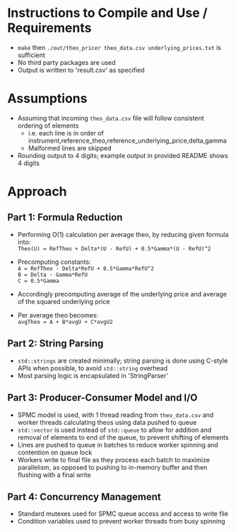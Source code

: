 # Instructions to Compile and Use / Requirements
- `make` then `./out/theo_pricer theo_data.csv underlying_prices.txt` is sufficient
- No third party packages are used
- Output is written to 'result.csv' as specified

# Assumptions
- Assuming that incoming `theo_data.csv` file will follow consistent ordering of elements  
  - i.e. each line is in order of instrument,reference_theo,reference_underlying_price,delta,gamma  
  - Malformed lines are skipped
- Rounding output to 4 digits; example output in provided README shows 4 digits

# Approach

## Part 1: Formula Reduction
- Performing O(1) calculation per average theo, by reducing given formula into:  
  `Theo(U) = RefTheo + Delta*(U - RefU) + 0.5*Gamma*(U - RefU)^2`

- Precomputing constants:  
  `A = RefTheo - Delta*RefU + 0.5*Gamma*RefU^2`  
  `B = Delta - Gamma*RefU`  
  `C = 0.5*Gamma`

- Accordingly precomputing average of the underlying price and average of the squared underlying price 
- Per average theo becomes:  
  `avgTheo = A + B*avgU + C*avgU2`

## Part 2: String Parsing
- `std::strings` are created minimally; string parsing is done using C-style APIs when possible, to avoid `std::string` overhead
- Most parsing logic is encapsulated in 'StringParser'

## Part 3: Producer-Consumer Model and I/O
- SPMC model is used, with 1 thread reading from `theo_data.csv` and worker threads calculating theos using data pushed to queue
- `std::vector` is used instead of `std::queue` to allow for addition and removal of elements to end of the queue, to prevent shifting of elements
- Lines are pushed to queue in batches to reduce worker spinning and contention on queue lock
- Workers write to final file as they process each batch to maximize parallelism, as opposed to pushing to in-memory buffer and then flushing with a final write

## Part 4: Concurrency Management
- Standard mutexes used for SPMC queue access and access to write file
- Condition variables used to prevent worker threads from busy spinning
